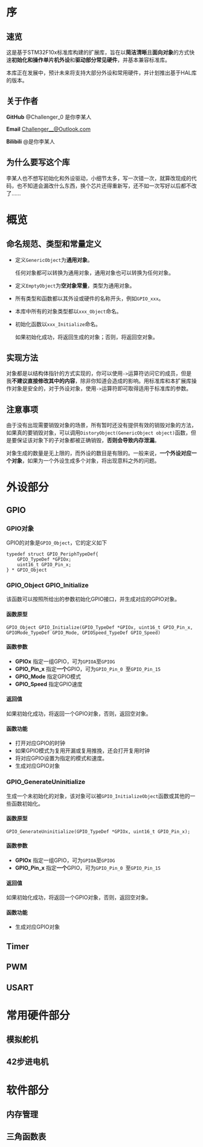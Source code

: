 # 序

## 速览

​	这是基于STM32F10x标准库构建的扩展库，旨在以**简洁清晰**且**面向对象**的方式快速**初始化和操作单片机外设**和**驱动部分常见硬件**，并基本兼容标准库。

​	本库正在发展中，预计未来将支持大部分外设和常用硬件，并计划推出基于HAL库的版本。

## 关于作者

**GitHub** @Challenger_0 是你李某人

**Email** Challenger__@Outlook.com

**Bilibili** @是你李某人

## 为什么要写这个库

​	李某人也不想写初始化和外设驱动，小细节太多，写一次错一次，就算改现成的代码，也不知道会漏改什么东西，换个芯片还得重新写，还不如一次写好以后都不改了……



# 概览

## 命名规范、类型和常量定义

- 定义`GenericObject`为**通用对象**。

  任何对象都可以转换为通用对象，通用对象也可以转换为任何对象。

- 定义`EmptyObject`为**空对象常量**，类型为通用对象。



- 所有类型和函数都以其外设或硬件的名称开头，例如`GPIO_xxx`。

- 本库中所有的对象类型都以`xxx_Object`命名。

- 初始化函数以`xxx_Initialize`命名。

  如果初始化成功，将返回生成的对象；否则，将返回空对象。



## 实现方法

​	对象都是以结构体指针的方式实现的，你可以使用`->`运算符访问它的成员，但是我**不建议直接修改其中的内容**，除非你知道会造成的影响。用标准库和本扩展库操作对象是安全的，对于外设对象，使用`->`运算符即可取得适用于标准库的参数。



## 注意事项

​	由于没有出现需要销毁对象的场景，所有暂时还没有提供有效的销毁对象的方法，如果真的要销毁对象，可以调用`DistoryObject(GenericObject object)`函数，但是要保证该对象下的子对象都被正确销毁，**否则会导致内存泄漏**。

​	对象生成的数量是无上限的，而外设的数目是有限的。一般来说，**一个外设对应一个对象**，如果为一个外设生成多个对象，将出现意料之外的问题。

# 外设部分

## GPIO

### GPIO对象

GPIO的对象是`GPIO_Object`，它的定义如下

~~~
typedef struct GPIO_PeriphTypeDef{
    GPIO_TypeDef *GPIOx;
    uint16_t GPIO_Pin_x;
} * GPIO_Object
~~~



### GPIO_Object GPIO_Initialize

该函数可以按照所给出的参数初始化GPIO接口，并生成对应的GPIO对象。

#### 函数原型

~~~
GPIO_Object GPIO_Initialize(GPIO_TypeDef *GPIOx, uint16_t GPIO_Pin_x, GPIOMode_TypeDef GPIO_Mode, GPIOSpeed_TypeDef GPIO_Speed)
~~~

#### 函数参数

- **GPIOx** 指定一组GPIO，可为`GPIOA`至`GPIOG`
- **GPIO_Pin_x** 指定**一个**GPIO，可为`GPIO_Pin_0 `至`GPIO_Pin_15`
- **GPIO_Mode** 指定GPIO模式
- **GPIO_Speed** 指定GPIO速度

#### 返回值

如果初始化成功，将返回一个GPIO对象，否则，返回空对象。

#### 函数功能

- 打开对应GPIO的时钟
- 如果GPIO模式为复用开漏或复用推挽，还会打开复用时钟
- 将对应GPIO设置为指定的模式和速度。
- 生成对应GPIO对象



###  GPIO_GenerateUninitialize

​	生成一个未初始化的对象，该对象可以被`GPIO_InitializeObject`函数或其他的一些函数初始化。

#### 函数原型

~~~
GPIO_GenerateUninitialize(GPIO_TypeDef *GPIOx, uint16_t GPIO_Pin_x);
~~~

#### 函数参数

- **GPIOx** 指定一组GPIO，可为`GPIOA`至`GPIOG`
- **GPIO_Pin_x** 指定**一个**GPIO，可为`GPIO_Pin_0 `至`GPIO_Pin_15`

#### 返回值

如果初始化成功，将返回一个GPIO对象，否则，返回空对象。

#### 函数功能

- 生成对应GPIO对象



## Timer

## PWM

## USART



# 常用硬件部分

## 模拟舵机

## 42步进电机



# 软件部分

## 内存管理

## 三角函数表

